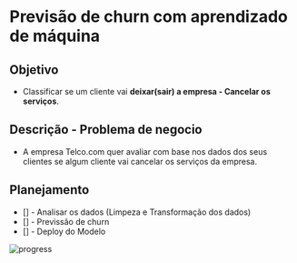 # Previsão de churn com aprendizado de máquina

## Objetivo

- Classificar se um cliente vai **deixar(sair) a empresa - Cancelar os serviços**.

## Descrição - Problema de negocio

- A empresa Telco.com quer avaliar com base nos dados dos seus clientes se algum cliente vai cancelar os serviços da empresa.

## Planejamento

- [] - Analisar os dados (Limpeza e Transformação dos dados)
- [] - Previssão de churn
- [] - Deploy do Modelo

![progress](https://progress-bar.dev/10/?title=completed "progresso")
